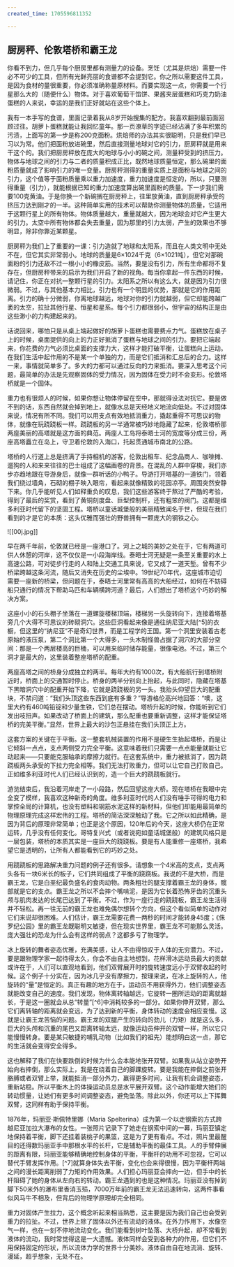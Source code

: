 ```yaml
---
created_time: 1705596811352

---
```

## 厨房秤、伦敦塔桥和霸王龙

你看不到力，但几乎每个厨房里都有测量力的设备。烹饪（尤其是烘焙）需要一件必不可少的工具，但所有光鲜亮丽的食谱都不会提到它。你之所以需要这件工具，是因为食材的量很重要，你必须准确称量原材料。而要实现这一点，你需要一个行星那么大的（随便什么）物体。对于喜欢葡萄干馅饼、果酱夹层蛋糕和巧克力奶油蛋糕的人来说，幸运的是我们正好就站在这些个体上。

我有一本手写的食谱，里面记录着我从8岁开始搜集的配方。我喜欢翻到最前面回顾过往。胡萝卜蛋糕就能让我回忆童年。那一页潦草的字迹已经沾满了多年积累的污渍，上面写的第一步是称200克面粉。烘焙师的办法其实很聪明，只是我们早已习以为常。他们把面粉放进碗里，然后直接测量地球对它的引力，厨房秤就是用来干这个的。我们把厨房秤放在庞大的地球与小小的碗之间，测量秤受到的挤压力。物体与地球之间的引力与二者的质量积成正比，既然地球质量恒定，那么碗里的面粉质量就成了影响引力的唯一变量。厨房秤测得的重量实质上是面粉与地球之间的引力，这个值等于面粉质量乘以重力加速度，重力加速度是恒定的，所以，只要测得重量（引力），就能根据已知的重力加速度算出碗里面粉的质量。下一步我们需要100克黄油。于是你换一个新碗搁在厨房秤上，往里放黄油，直到厨房秤承受的挤压力达到刚才的一半。这种简单实用的技术可以帮助你测量物体的质量，它适用于这颗行星上的所有物体。物体质量越大，重量就越大，因为地球会对它产生更大的引力。太空中所有物体都会失去重量，因为那里的引力太弱，产生的效果也不够明显，除非你靠近某颗星。

厨房秤为我们上了重要的一课：引力造就了地球和太阳系，而且在人类文明中无处不在，但它其实非常弱小。地球的质量是6×1024千克（6×1021吨），但它对那碗面粉的引力还敌不过一根小小的橡皮筋。当然，要是没有引力，所有生命都将不复存在，但厨房秤带来的启示为我们开启了新的视角。每当你拿起一件东西的时候，请记住，你正在对抗一整颗行星的引力。太阳系之所以有这么大，就是因为引力很微弱。不过，与其他基本力相比，引力也有一个明显的优势，那就是它的作用距离。引力的确十分微弱，你离地球越远，地球对你的引力就越弱，但它却能跨越广袤的太空，拉扯其他行星、恒星和星系。每个引力都很弱小，但宇宙的结构正是由这些渺小的力构建起来的。

话说回来，哪怕只是从桌上端起做好的胡萝卜蛋糕也需要费点力气。蛋糕放在桌子上的时候，桌面提供的向上的力正好抵消了蛋糕与地球之间的引力。要把它端起来，你花费的力气必须比桌面的支撑力大，这样才能打破平衡，让蛋糕向上运动。在我们生活中起作用的不是某一个单独的力，而是它们抵消和汇总后的合力。这样一来，事情就简单多了。多大的力都可以通过反向的力来抵消。要深入思考这个问题，最简单的办法是先观察固体的受力情况，因为固体在受力时不会变形。伦敦塔桥就是一个固体。

重力也有很烦人的时候，如果你想让物体停留在空中，那就得设法对抗它。要是做不到的话，东西自然就会掉到地上，就像水总是天经地义地流向低处。不过对固体来说，情况有所不同。我们可以用支点有效地抵消重力，撬起重得不可思议的物体，就像在玩跷跷板一样。跷跷板的另一半通常被巧妙地隐藏了起来，伦敦塔桥那两座美丽的高塔就是这方面的典范。两座人工岛将泰晤士河的宽度等分成三份，两座高塔矗立在岛上，守卫着伦敦的入海口，托起贯通城市南北的公路。

塔桥的人行道上总是挤满了手持相机的游客，伦敦出租车、纪念品商人、咖啡摊、遛狗的人和来来往往的巴士组成了这幅画卷的背景。在混乱的人群中穿梭，我们亦步亦趋地跟在导游身后，就像一群听话的小鸭子。导游打开塔基的一道铁门，领着我们绕过墙角，石砌的棚子映入眼帘，看起来就像精致的花园凉亭。周围突然安静下来。你几乎能听见人们如释重负的叹息，我们这些游客终于熬过了严酷的考验，得到了最后的奖赏，看到了黄铜刻度盘、巨型控制杆，还有粗笨的阀门。这都是维多利亚时代留下的坚固工程。塔桥以童话城堡般的美丽精致闻名于世，但现在我们看到的才是它的本质：这头优雅而强壮的野兽拥有一颗庞大的钢铁之心。

![[00j.jpg]]

早在两千年前，伦敦就已经是一座港口了。河上之城的美妙之处在于，它有两道可供人休憩的河岸，这不仅仅是一小段海岸线。泰晤士河无疑是一条至关重要的水上高速公路，可对徒步行走的人和陆上交通工具来说，它又成了一道天堑。曾有不少桥梁跨越这条河流，随后又消失在历史的尘埃中。19世纪70年代，这座城市迫切需要一座新的桥梁，但问题在于，泰晤士河里常有高高的大船经过，如何在不妨碍船只通行的情况下帮助马匹和车辆横跨河道？最后，人们想出了塔桥这个巧妙的解决方案。

这座小小的石头棚子坐落在一道螺旋楼梯顶端，楼梯另一头旋转向下，连接着塔基旁几个大得不可思议的砖砌洞穴。这些巨洞看起来像是通往纳尼亚大陆[^5]的衣橱，但这里的“纳尼亚”不是奇幻世界，而是工程学的王国。第一个洞里安装着古老原始的液压泵，第二个洞比第一个大得多，一头木制怪兽占据了洞穴的大部分空间：那是一个两层楼高的巨桶，可以用来临时储存能量，很像电池。不过，第三个洞才是最大的，这里装着整座塔桥的配重。

两座高塔之间的桥身分成独立的两半。每年大约有1000次，有大船航行到塔桥附近时，桥面上的交通暂时停止。桥身的两半分别向上抬起，与此同时，隐藏在塔基下黑暗洞穴中的配重开始下降，它就是跷跷板的另一头。我抬头仰望巨大的配重块，不禁问道：“我们头顶这些东西到底有多重？”导游格伦高兴地回答：“噢，这里大约有460吨铅锭和少量生铁，它们总在摆动。塔桥升起的时候，你能听到它们发出吱扭声。如果改动了桥面上的建筑，那么配重也要重新调整，这样才能保证塔桥的完美平衡。”显然，世界上最大的沙包正悬挂在我们头顶正上方。

这套方案的关键在于平衡。这一整套机械装置的作用不是硬生生抬起塔桥，而是让它倾斜一点点，支点两侧受力完全平衡。这意味着我们只需要一点点能量就能让它动起来——只要能克服轴承的摩擦力就行。在这套系统中，重力被抵消了，因为跷跷板两头承受的下拉力完全相等。我们无法打败重力，但可以让它自己打败自己。正如维多利亚时代人们已经认识到的，造一个巨大的跷跷板就行。

游览结束后，我沿着河岸走了一小段路，然后回望这座大桥。现在塔桥在我眼中完全变了模样，我喜欢这种新奇的角度。维多利亚时代的人们没有唾手可得的电力和掌控全局的计算机，也没有塑料和钢筋水泥这样的新材料，但他们却能用最简单的物理原理完成这样宏伟的工程。塔桥的简洁深深触动了我。它之所以如此精确，是因为背后的原理非常简单；也正是这个原因，120年后的今天，这座大桥仍在正常运转，几乎没有任何变化。哥特复兴式（或者说宛如童话城堡般）的建筑风格只是一层包装，塔桥的本质其实是一座巨大的跷跷板。要是有人能重修一座塔桥，我希望它是透明的，让所有人都能看到它的巧妙之处。

用跷跷板的思路解决重力问题的例子还有很多。请想象一个4米高的支点，支点两头各有一块6米长的板子，它们共同组成了平衡的跷跷板。我说的不是大桥，而是霸王龙，它是白垩纪最负盛名的食肉动物。两条粗壮的腿支撑着霸王龙的身体，髋部就是它的支点。霸王龙之所以不会摔个嘴啃泥，是因为它长着恐怖牙齿的沉重头颅与肌肉发达的长尾巴达到了平衡。不过，作为一座行走的跷跷板，霸王龙生活得并不轻松。再一往无前的霸王龙也难免偶尔想转个方向，但这个看似简单的动作对它们来说却很困难。人们估计，霸王龙需要花费一两秒的时间才能转身45度；《侏罗纪公园》里的霸王龙既聪明又敏捷，但在现实世界里，霸王龙不可能那么灵活。庞大强壮的恐龙为什么会有这样的弱点？这都多亏了物理学。

冰上旋转的舞者姿态优雅，充满美感，让人不由得惊叹于人体的无穷潜力。不过，要是跟物理学家一起待得太久，你会不由自主地想到，花样滑冰运动员最大的贡献或许在于，人们可以直观地看到，他们双臂展开时的旋转速度远小于双臂收起的时候。这个例子十分实在，因为冰几乎没有摩擦力，按理来说，在冰上旋转的人，他旋转的“量”是恒定的。真正有趣的地方在于，运动员不用获得外力，他们调整姿态就能改变自己的速度。我们发现，物体离转轴越远，它旋转一圈所运动的距离就越长，于是这一圈就会从总“转量”[^6]中消耗较多的一部分。如果你伸开双臂，那么它们离转轴的距离就会变远，为了达到新的平衡，身体转动的速度会相应变慢。这就是让霸王龙苦恼的问题。霸王龙的双腿产生的转向的劲儿（力矩）就是这么多，巨大的头颅和沉重的尾巴又距离转轴太远，就像运动员伸开的双臂一样，所以它只能慢慢转身。要是某只敏捷的哺乳动物（比如我们的祖先）能想明白这一点，那它的生活就会变得安全得多。

这也解释了我们在快要跌倒的时候为什么会本能地张开双臂。如果我从站立姿势开始向右摔倒，那么实际上，我是在绕着自己的脚踝旋转。要是我能在摔倒之前张开胳膊或者双臂上举，就能抵消一部分外力，赢得更多时间，让我有机会调整姿态，重新站稳。所以平衡木上的体操运动员总是水平展开双臂。这个动作能增大她们的转动惯量，让她们有更多时间调整姿态，避免坠落。除此以外，你还可以上下挥舞双臂，这同样有助于保持平衡。

1876年，玛丽亚·斯佩特里娜（Maria Spelterina）成为第一个以走钢索的方式跨越尼亚加拉大瀑布的女性。一张照片记录下了她走在钢索中间的一幕，玛丽亚镇定地保持着平衡，脚下还挂着装桃子的果篮，这是为了更有看点。不过，照片里最醒目的还得数玛丽亚手中那根水平的长杆，它是辅助平衡的最佳工具。人的手臂伸展的距离有限，玛丽亚能够精确地控制身体的平衡，平衡杆的功用不可忽视，它可以替代手臂发挥作用。[^7]就算身体失去平衡，变化也会来得很慢，因为平衡杆两端之间的漫长距离削弱了力矩的作用效果。人们担心玛丽亚会摔向一边，但手中的长杆阻碍了她的身体从左向右的转动。霸王龙遇到的也是这种情况。玛丽亚没有掉到脚下50米外的瀑布里香消玉殒，7000万年前的霸王龙无法迅速转向，这两件事看似风马牛不相及，但背后的物理学原理却完全相同。

重力对固体产生拉力，这个概念听起来相当熟悉，这主要是因为我们自己也会受到重力的拉扯。不过，世界上除了固体以外还有流动的液体。在外力作用下，水像空气一样，也在一刻不停地流动变化。我们能看到树叶坠落、大桥升起，却不常看到液体的流动，我时常觉得这是一大遗憾。液体同样会受到各种力的作用，但它们不用保持固定的形状，所以流体力学的世界十分美妙。液体自由自在地流淌、旋转、漫延，超乎想象，无处不在。